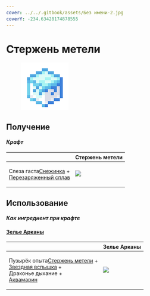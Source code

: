 ```yaml
---
cover: ../../.gitbook/assets/Без имени-2.jpg
coverY: -234.63428174878555
---
```


# Стержень метели

<figure><img src="../../.gitbook/assets/blizz_rod_128.png" alt=""><figcaption></figcaption></figure>

## Получение

#### _Крафт_

|                                                                                                                             |  Стержень метели                          |
| --------------------------------------------------------------------------------------------------------------------------- | ----------------------------------------- |
| <p>Слеза гаста<a href="snowflake_shuriken.md">Снежинка</a> +<br><a href="overcharged_alloy.md">Перезаряженный сплав</a></p> | ![](../../.gitbook/assets/blizz\_rod.png) |

## Использование

#### _Как ингредиент при крафте_

#### [Зелье Арканы](weak_arcana_potion.md)

|                                                                                                                                                                                   |  Зелье Арканы                                       |
| --------------------------------------------------------------------------------------------------------------------------------------------------------------------------------- | --------------------------------------------------- |
| <p>Пузырёк опыта<a href="blizz_rod.md">Стержень метели</a> +<br><a href="star_flare.md">Звездная вспышка</a> +<br>Драконье дыхание +<br><a href="aquamarine.md">Аквамарин</a></p> | ![](../../.gitbook/assets/weak\_arcana\_potion.png) |

